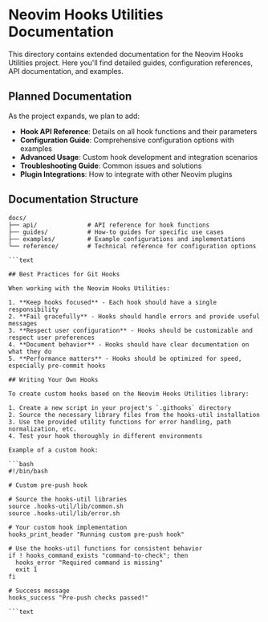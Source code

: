 
# Neovim Hooks Utilities Documentation

This directory contains extended documentation for the Neovim Hooks Utilities project. Here you'll find detailed guides, configuration references, API documentation, and examples.

## Planned Documentation

As the project expands, we plan to add:

- **Hook API Reference**: Details on all hook functions and their parameters
- **Configuration Guide**: Comprehensive configuration options with examples
- **Advanced Usage**: Custom hook development and integration scenarios
- **Troubleshooting Guide**: Common issues and solutions
- **Plugin Integrations**: How to integrate with other Neovim plugins

## Documentation Structure

```text
docs/
├── api/              # API reference for hook functions
├── guides/           # How-to guides for specific use cases
├── examples/         # Example configurations and implementations
└── reference/        # Technical reference for configuration options

```text

## Best Practices for Git Hooks

When working with the Neovim Hooks Utilities:

1. **Keep hooks focused** - Each hook should have a single responsibility
2. **Fail gracefully** - Hooks should handle errors and provide useful messages
3. **Respect user configuration** - Hooks should be customizable and respect user preferences
4. **Document behavior** - Hooks should have clear documentation on what they do
5. **Performance matters** - Hooks should be optimized for speed, especially pre-commit hooks

## Writing Your Own Hooks

To create custom hooks based on the Neovim Hooks Utilities library:

1. Create a new script in your project's `.githooks` directory
2. Source the necessary library files from the hooks-util installation
3. Use the provided utility functions for error handling, path normalization, etc.
4. Test your hook thoroughly in different environments

Example of a custom hook:

```bash
#!/bin/bash

# Custom pre-push hook

# Source the hooks-util libraries
source .hooks-util/lib/common.sh
source .hooks-util/lib/error.sh

# Your custom hook implementation
hooks_print_header "Running custom pre-push hook"

# Use the hooks-util functions for consistent behavior
if ! hooks_command_exists "command-to-check"; then
  hooks_error "Required command is missing"
  exit 1
fi

# Success message
hooks_success "Pre-push checks passed!"

```text

